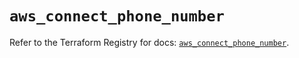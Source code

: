 # `aws_connect_phone_number`

Refer to the Terraform Registry for docs: [`aws_connect_phone_number`](https://registry.terraform.io/providers/hashicorp/aws/5.68.0/docs/resources/connect_phone_number).

